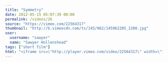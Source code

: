 ```yaml
---
title: "Symmetry"
date: 2012-05-15 05:07:39 00:00
permalink: /videos/26
source: "https://vimeo.com/22564317"
thumbnail: "http://b.vimeocdn.com/ts/145/962/145962205_1280.jpg"
user:
  username: "sawyer"
  name: "Sawyer Hollenshead"
tags: ["short film"]
html: "<iframe src=\"http://player.vimeo.com/video/22564317\" width=\"1280\" height=\"720\" frameborder=\"0\" webkitAllowFullScreen mozallowfullscreen allowFullScreen></iframe>"
---
```


